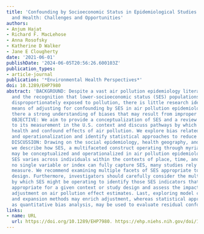 ```yaml
---
title: 'Confounding by Socioeconomic Status in Epidemiological Studies of Air Pollution
  and Health: Challenges and Opportunities'
authors:
- Anjum Hajat
- Richard F. MacLehose
- Anna Rosofsky
- Katherine D Walker
- Jane E Clougherty
date: '2021-06-01'
publishDate: '2024-06-05T20:56:26.600103Z'
publication_types:
- article-journal
publication: '*Environmental Health Perspectives*'
doi: 10.1289/EHP7980
abstract: 'BACKGROUND: Despite a vast air pollution epidemiology literature to date
  and the recognition that lower-socioeconomic status (SES) populations are often
  disproportionately exposed to pollution, there is little research identifying optimal
  means of adjusting for confounding by SES in air pollution epidemiology, nor is
  there a strong understanding of biases that may result from improper adjustment.
  OBJECTIVE: We aim to provide a conceptualization of SES and a review of approaches
  to its measurement in the U.S. context and discuss pathways by which SES may influence
  health and confound effects of air pollution. We explore bias related to measurement
  and operationalization and identify statistical approaches to reduce bias and confounding.
  DISCUSSION: Drawing on the social epidemiology, health geography, and economic literatures,
  we describe how SES, a multifaceted construct operating through myriad pathways,
  may be conceptualized and operationalized in air pollution epidemiology studies.
  SES varies across individuals within the contexts of place, time, and culture. Although
  no single variable or index can fully capture SES, many studies rely on only a single
  measure. We recommend examining multiple facets of SES appropriate to the study
  design. Furthermore, investigators should carefully consider the multiple mechanisms
  by which SES might be operating to identify those SES indicators that may be most
  appropriate for a given context or study design and assess the impact of improper
  adjustment on air pollution effect estimates. Last, exploring model contraction
  and expansion methods may enrich adjustment, whereas statistical approaches, such
  as quantitative bias analysis, may be used to evaluate residual confounding. https://doi.org/10.1289/EHP7980'
links:
- name: URL
  url: https://doi.org/10.1289/EHP7980. https://ehp.niehs.nih.gov/doi/10.1289/EHP7980
---
```

